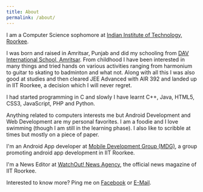 ```yaml
---
title: About
permalink: /about/
---
```


I am a Computer Science sophomore at [Indian Institute of Technology, Roorkee][IITR].

I was born and raised in Amritsar, Punjab and did my schooling from [DAV International School, Amritsar][DAVIS]. From childhood I have been interested in many things and tried hands on various activities ranging from harmonium to guitar to skating to badminton and what not. Along with all this I was also good at studies and then cleared JEE Advanced with AIR 392 and landed up in IIT Roorkee, a decision which I will never regret.

I had started programming in C and slowly I have learnt C++, Java, HTML5, CSS3, JavaScript, PHP and Python.

Anything related to computers interests me but Android Development and Web Development are my personal favorites. I am a foodie and I love swimming (though I am still in the learning phase). I also like to scribble at times but mostly on a piece of paper.

I'm an Android App developer at [Mobile Development Group (MDG)][MDG], a group promoting android app development in IIT Roorkee.

I'm a News Editor at [WatchOut! News Agency][WoNA], the official news magazine of IIT Roorkee.

Interested to know more? Ping me on [Facebook][fb] or [E-Mail][mail].

[IITR]:  http://www.iitr.ac.in/
[DAVIS]: http://www.davintschool.org/
[MDG]:   https://mobile.sdslabs.co/
[WoNA]:  http://wona.co.in
[fb]:  https://www.facebook.com/hareshkhanna01/
[mail]:  mailto:khanna.haresh@yahoo.co.in